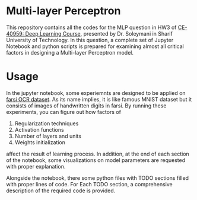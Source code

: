 # Multi-layer Perceptron

This repository contains all the codes for the MLP question in HW3 of [CE-40959: Deep Learning Course](http://ce.sharif.edu/courses/97-98/2/ce959-1/), presented by Dr. Soleymani in Sharif University of Technology. In this question, a complete set of Jupyter Notebook and python scripts is prepared for examining almost all critical factors in designing a Multi-layer Perceptron model.

# Usage

In the jupyter notebook, some experiemnts are designed to be applied on [farsi OCR dataset](http://farsiocr.ir/%d9%85%d8%ac%d9%85%d9%88%d8%b9%d9%87-%d8%af%d8%a7%d8%af%d9%87/%d9%85%d8%ac%d9%85%d9%88%d8%b9%d9%87-%d8%a7%d8%b1%d9%82%d8%a7%d9%85-%d8%af%d8%b3%d8%aa%d9%86%d9%88%db%8c%d8%b3-%d9%87%d8%af%db%8c/). As its name implies, it is like famous MNIST dataset but it consists of images of handwritten digits in farsi. By running these experiments, you can figure out how factors of

  1. Regularization techniques
  2. Activation functions
  3. Number of layers and units
  4. Weights initialization

affect the result of learning process. In addition, at the end of each section of the notebook, some visualizations on model parameters are requested with proper explanation.

Alongside the notebook, there some python files with TODO sections filled with proper lines of code. For Each TODO section, a comprehensive description of the required code is provided.
